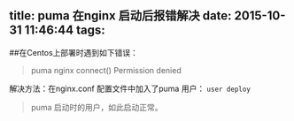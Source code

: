 title: puma 在nginx 启动后报错解决
date: 2015-10-31 11:46:44
tags:
---
##在Centos上部署时遇到如下错误：
>puma nginx connect() Permission denied

解决方法：在nginx.conf 配置文件中加入了puma 用户：
`user deploy` 
>puma 启动时的用户，如此启动正常。
